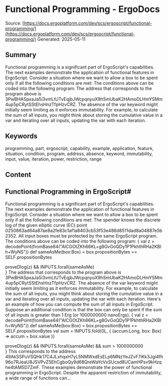 # Functional Programming - ErgoDocs
Source: [https://docs.ergoplatform.com/dev/scs/ergoscript/functional-programming/](https://docs.ergoplatform.com/dev/scs/ergoscript/functional-programming/)
Generated: 2025-05-11

## Summary
Functional programming is a significant part of ErgoScript's capabilities. The next examples demonstrate the application of functional features in ErgoScript. Consider a situation where we want to allow a box to be spent only if all the following conditions are met: The conditions above can be coded into the following program: The address that corresponds to the program above is 3PwBHASpxaJa5i3vmLtUTvEqjbJWcpqnyuX9hSmUbaK2HAmoDLHmYSMm4up5pCRytSStEhsHnzTfpHzvCRZ. The absence of the var keyword might initially seem limiting as it enforces immutability. For example, to calculate the sum of all inputs, you might think about storing the cumulative value in a var and iterating over all inputs, updating the var with each iteration.

## Keywords
programming, part, ergoscript, capability, example, application, feature, situation, condition, program, address, absence, keyword, immutability, input, value, iteration, power, restriction, range

## Content
## Functional Programming in ErgoScript#
Functional programming is a significant part of ErgoScript's capabilities. The next examples demonstrate the application of functional features in ErgoScript. Consider a situation where we want to allow a box to be spent only if all the following conditions are met:
The spender knows the discrete log of the given elliptic curve (EC) point 0250863ad64a87ae8a2fe83c1af1a8403cb53f53e486d8511dad8a04887e5b2352.
All input boxes must be protected by the same ErgoScript program.
The conditions above can be coded into the following program:
{
   val z = decodePoint(fromBase64("AlCGOtZKh66KL+g8GvGoQDy1P1PkhthRHa2KBIh+WyNS"))
   def sameAsMe(box:Box) = box.propositionBytes == SELF.propositionBytes

   proveDlog(z) && INPUTS.forall(sameAsMe)       
}
The address that corresponds to the program above is 3PwBHASpxaJa5i3vmLtUTvEqjbJWcpqnyuX9hSmUbaK2HAmoDLHmYSMm4up5pCRytSStEhsHnzTfpHzvCRZ.
The absence of the var keyword might initially seem limiting as it enforces immutability. For example, to calculate the sum of all inputs, you might think about storing the cumulative value in a var and iterating over all inputs, updating the var with each iteration.
Here's an example of how you can compute the sum of all inputs in ErgoScript. Suppose an additional condition is that the box can only be spent if the sum of all inputs is greater than 1 Erg (or 1000000000 nanoErgs).
{
   val z = decodePoint(fromBase64("AlCGOtZKh66KL+g8GvGoQDy1P1PkhthRHa2KBIh+WyNS"))
   def sameAsMe(box:Box) = box.propositionBytes == SELF.propositionBytes
   val sum = INPUTS.fold(0L, { (accum:Long, box: Box) => accum + box.value }) 

   proveDlog(z) && INPUTS.forall(sameAsMe) && sum > 1000000000       
}
This corresponds to the address
49AkSSPuVSQHk17C4JLxhqxH7yL5NMWxdEsELp6MNzYeJZvF7iKk3Jgi4fh96o7RJeaU8JSVPvZ5EhCgboQy9d68QreWaYcVxSUcsd8UCamHPsv9kHzqhe4tAM5D7ZmF.
These examples demonstrate the power of functional programming in ErgoScript. Despite the apparent restriction of immutability, a wide range of functions can...
